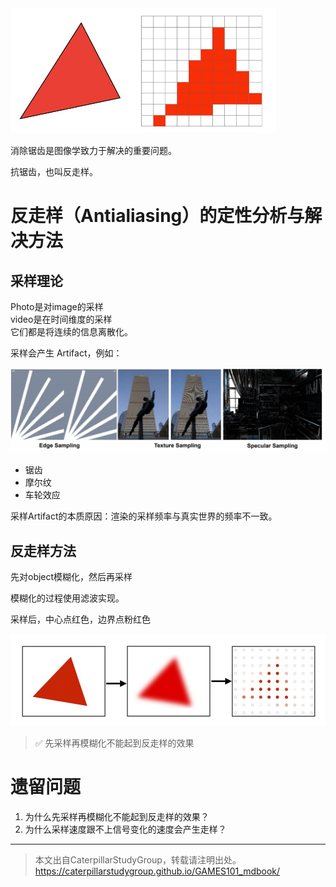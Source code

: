 <img src="../assets/走样.jpg" title="" alt="" width="425">

消除锯齿是图像学致力于解决的重要问题。

抗锯齿，也叫反走样。

# 反走样（Antialiasing）的定性分析与解决方法

## 采样理论

Photo是对image的采样  
video是在时间维度的采样   
它们都是将连续的信息离散化。  

采样会产生 Artifact，例如：

![](../assets/07-14.png)   

- 锯齿    
- 摩尔纹    
- 车轮效应

采样Artifact的本质原因：渲染的采样频率与真实世界的频率不一致。

## 反走样方法

先对object模糊化，然后再采样  

模糊化的过程使用滤波实现。

采样后，中心点红色，边界点粉红色

![](../assets/模糊采样.jpg)

> &#x2705; 先采样再模糊化不能起到反走样的效果

# 遗留问题

1. 为什么先采样再模糊化不能起到反走样的效果？  
2. 为什么采样速度跟不上信号变化的速度会产生走样？  

----------------------------

> 本文出自CaterpillarStudyGroup，转载请注明出处。  
> https://caterpillarstudygroup.github.io/GAMES101_mdbook/
